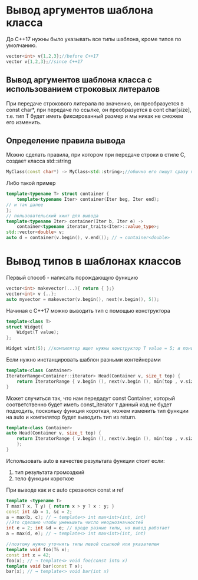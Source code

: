 # Вывод аргументов шаблона класса
До C++17 нужны было указывать все типы шаблона, кроме типов по умолчанию.
```cpp
vector<int> v{1,2,3};//before C++17
vector v{1,2,3};//since C++17
```

## Вывод аргументов шаблона класса с использованием строковых литералов
При передаче строкового литерала по значению, он преобразуется в const char*, при передаче по ссылке, он преобразуется в cont char[size], т.е. тип T будет иметь фиксированный размер и мы никак не сможем его изменить.

## Определение правила вывода
Можно сделать правила, при котором при передаче строки в стиле C, создает класса std::string

```cpp
MyClass(const char*) -> MyClass<std::string>;//обычно его пишут сразу после определения класса
```
Либо такой пример

```cpp
template<typename T> struct container {  
    template<typename Iter> container(Iter beg, Iter end);  
// и так далее  
};  
// пользовательский хинт для вывода  
template<typename Iter> container(Iter b, Iter e) ->  
	container<typename iterator_traits<Iter>::value_type>;  
std::vector<double> v;  
auto d = container(v.begin(), v.end()); // → container<double>
```

# Вывод типов в шаблонах классов
Первый способ - написать порождающую функцию

```cpp
vector<int> makevector(...){ return { };}
vector<int> v {..};
auto myvector = makevector(v.begin(), next(v.begin(), 5));
```

Начиная с C++17 можно выводить тип с помощью конструктора

```cpp
template<class T>
struct Widget{
	Widget(T value);
};

Widget wint(5); //компилятор ищет нужны конструктор T value = 5; и понимает, что 5 это int, получается Widget<int> wint(5);
```

Если нужно инстанцировать шаблон разными контейнерами

```cpp
template<class Container>
IteratorRange<Container::iterator> Head(Container v, size_t top) {
	return IteratorRange { v.begin (), next(v.begin (), min(top , v.size ())) };
}
```

Может случиться так, что нам передадут const Container, который соответственно будет иметь const_iterator т данный код не будет подходить, поскольку функция короткая, можем изменить тип функции на auto и компилятор будет выводить тип из return.

```cpp
template<class Container>
auto Head(Container v, size_t top) {
	return IteratorRange { v.begin (), next(v.begin (), min(top , v.size ())) 
	};
}
```

Использовать auto в качестве результата функции стоит если:
1. тип результата громоздкий
2. тело функции короткое

При выводе как и с auto срезаются const и ref

```cpp
template <typename T>  
T max(T x, T y) { return x > y ? x : y; }  
const int &b = 1, &c = 2;  
a = max(b, c); // → template<> int max<int>(int, int)  
//Это сделано чтобы уменьшить число неоднозначностей  
int e = 2; int &d = e; // вроде разные типы, но вывод работает  
a = max(d, e); // → template<> int max<int>(int, int)

//поэтому нужно уточнять типы левой ссылкой или указателем
template void foo(T& x);
const int x = 42; 
foo(x); // → template<> void foo(const int& x)
template void bar(const T x);
bar(x); // → template<> void bar(int x)
```


